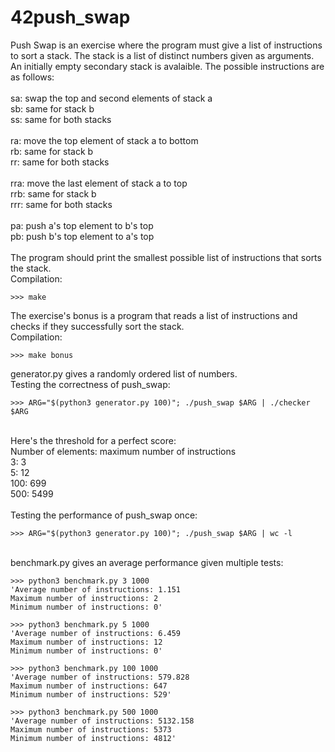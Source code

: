 # 42push_swap

Push Swap is an exercise where the program must give a list of instructions to sort a stack. The stack is a list of distinct numbers given as arguments. An initially empty secondary stack is avalaible. The possible instructions are as follows:<br>
<br>
sa: swap the top and second elements of stack a <br>
sb: same for stack b<br>
ss: same for both stacks<br>
<br>
ra: move the top element of stack a to bottom<br>
rb: same for stack b<br>
rr: same for both stacks<br>
<br>
rra: move the last element of stack a to top<br>
rrb: same for stack b<br>
rrr: same for both stacks<br>
<br>
pa: push a's top element to b's top<br>
pb: push b's top element to a's top<br>
<br>
The program should print the smallest possible list of instructions that sorts the stack.<br>
Compilation:<br>
```
>>> make
```
The exercise's bonus is a program that reads a list of instructions and checks if they successfully sort the stack.<br>
Compilation:<br>
```
>>> make bonus
```
generator.py gives a randomly ordered list of numbers.<br>
Testing the correctness of push_swap:<br>
```
>>> ARG="$(python3 generator.py 100)"; ./push_swap $ARG | ./checker $ARG
```
<br>
Here's the threshold for a perfect score:<br>
Number of elements: maximum number of instructions<br>
3: 3<br>
5: 12<br>
100: 699<br>
500: 5499<br>
<br>
Testing the performance of push_swap once:<br>

```
>>> ARG="$(python3 generator.py 100)"; ./push_swap $ARG | wc -l
```

<br>
benchmark.py gives an average performance given multiple tests:<br>

```
>>> python3 benchmark.py 3 1000
'Average number of instructions: 1.151
Maximum number of instructions: 2
Minimum number of instructions: 0'
```

```
>>> python3 benchmark.py 5 1000
'Average number of instructions: 6.459
Maximum number of instructions: 12
Minimum number of instructions: 0'
```

```
>>> python3 benchmark.py 100 1000
'Average number of instructions: 579.828
Maximum number of instructions: 647
Minimum number of instructions: 529'
```

```
>>> python3 benchmark.py 500 1000
'Average number of instructions: 5132.158
Maximum number of instructions: 5373
Minimum number of instructions: 4812'
```

